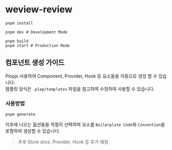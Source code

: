 # weview-review

```
pnpm install

pnpm dev # Development Mode

pnpm build
pnpm start # Production Mode
```

## 컴포넌트 생성 가이드

Plopjs 사용하여 Component, Provider, Hook 등 요소들을 자동으로 생성 할 수 있습니다.  
템플릿 양식은 `.plop/templates` 파일을 참고하여 수정하여 사용할 수 있습니다.

### 사용방법

```
pnpm generate
```

이후에 나오는 옵션들을 적절히 선택하여 요소를 `Boilerplate Code`와 `Convention`을 포함하여 생성할 수 있습니다.

> 추후 Store slice, Provider, Hook 등 추가 예정
